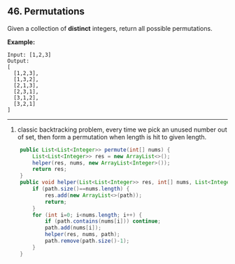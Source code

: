 ## 46. Permutations

Given a collection of **distinct** integers, return all possible permutations.

**Example:**

```
Input: [1,2,3]
Output:
[
  [1,2,3],
  [1,3,2],
  [2,1,3],
  [2,3,1],
  [3,1,2],
  [3,2,1]
]
```

---

1. classic backtracking problem, every time we pick an unused number out of set, then form a permutation when length is hit to given length.


```java
    public List<List<Integer>> permute(int[] nums) {
        List<List<Integer>> res = new ArrayList<>();
        helper(res, nums, new ArrayList<Integer>());
        return res;
    }
    public void helper(List<List<Integer>> res, int[] nums, List<Integer> path) {
        if (path.size()==nums.length) {
            res.add(new ArrayList<>(path));
            return;
        }
        for (int i=0; i<nums.length; i++) {
            if (path.contains(nums[i])) continue;
            path.add(nums[i]);
            helper(res, nums, path);
            path.remove(path.size()-1);
        }
    }
```

